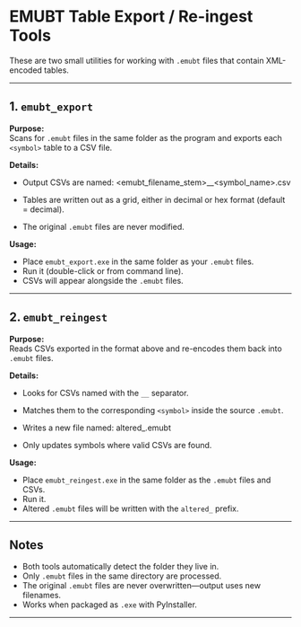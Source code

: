 # EMUBT Table Export / Re-ingest Tools

These are two small utilities for working with `.emubt` files that contain XML-encoded tables.

---

## 1. `emubt_export`

**Purpose:**  
Scans for `.emubt` files in the same folder as the program and exports each `<symbol>` table to a CSV file.

**Details:**
- Output CSVs are named:  <emubt_filename_stem>__<symbol_name>.csv

- Tables are written out as a grid, either in decimal or hex format (default = decimal).
- The original `.emubt` files are never modified.

**Usage:**
- Place `emubt_export.exe` in the same folder as your `.emubt` files.  
- Run it (double-click or from command line).  
- CSVs will appear alongside the `.emubt` files.

---

## 2. `emubt_reingest`

**Purpose:**  
Reads CSVs exported in the format above and re-encodes them back into `.emubt` files.

**Details:**
- Looks for CSVs named with the `__` separator.  
- Matches them to the corresponding `<symbol>` inside the source `.emubt`.  
- Writes a new file named: altered_<original>.emubt

- Only updates symbols where valid CSVs are found.

**Usage:**
- Place `emubt_reingest.exe` in the same folder as the `.emubt` files and CSVs.  
- Run it.  
- Altered `.emubt` files will be written with the `altered_` prefix.

---

## Notes

- Both tools automatically detect the folder they live in.  
- Only `.emubt` files in the same directory are processed.  
- The original `.emubt` files are never overwritten—output uses new filenames.  
- Works when packaged as `.exe` with PyInstaller.  

---


